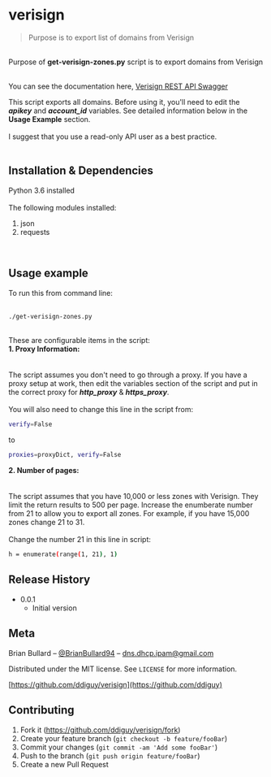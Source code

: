 # verisign<br>
> Purpose is to export list of domains from Verisign<br>
<br>
Purpose of <b>get-verisign-zones.py</b> script is to export domains from Verisign<br>
<br>

You can see the documentation here, [Verisign REST API Swagger](https://mdns.verisign.com/rest/rest-doc/index.html)

This script exports all domains.  Before using it, you'll need to edit the <b><i>apikey</b></i> and <b><i>account_id</b></i> variables.  See detailed information below in the <b>Usage Example</b> section.<br>
<br>
I suggest that you use a read-only API user as a best practice.<br>
<br>

## Installation & Dependencies

Python 3.6 installed<br>
<br>
The following modules installed:<br>
1.  json<br>
2.  requests<br>
<br>

## Usage example

To run this from command line:<br>
<br>
```sh
./get-verisign-zones.py
```
<br>
These are configurable items in the script:
<br>
<b>1.  Proxy Information:</b><br>
<br>
<br>
The script assumes you don't need to go through a proxy.  If you have a proxy setup at work, then edit the variables section of the script and put in the correct proxy for <b><i>http_proxy</i></b> & <b><i>https_proxy</i></b>.<br>
<br>
You will also need to change this line in the script from:<br>

```sh
verify=False
```

to

```sh
proxies=proxyDict, verify=False
```

<b>2.  Number of pages:</b><br>
<br>
<br>
The script assumes that you have 10,000 or less zones with Verisign.  They limit the return results to 500 per page.  Increase the enumberate number from 21 to allow you to export all zones.  For example, if you have 15,000 zones change 21 to 31.<br>
<br>
Change the number 21 in this line in script:<br>

```sh
h = enumerate(range(1, 21), 1)
```

## Release History

* 0.0.1
    * Initial version

## Meta

Brian Bullard – [@BrianBullard94](https://twitter.com/BrianBullard94) – dns.dhcp.ipam@gmail.com

Distributed under the MIT license. See ``LICENSE`` for more information.

[https://github.com/ddiguy/verisign](https://github.com/ddiguy)

## Contributing

1. Fork it (<https://github.com/ddiguy/verisign/fork>)
2. Create your feature branch (`git checkout -b feature/fooBar`)
3. Commit your changes (`git commit -am 'Add some fooBar'`)
4. Push to the branch (`git push origin feature/fooBar`)
5. Create a new Pull Request

<!-- Markdown link & img dfn's -->
